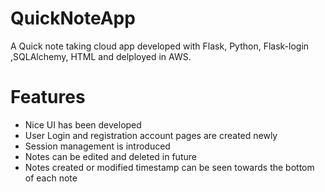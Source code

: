# QuickNoteApp
A Quick note taking cloud app developed with Flask, Python, Flask-login ,SQLAlchemy, HTML and delployed in AWS.

# Features
* Nice UI has been developed
* User Login and registration account pages are created newly
* Session management is introduced
* Notes can be edited and deleted in future
* Notes created or modified timestamp can be seen towards the bottom of each note

